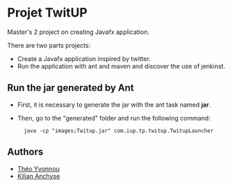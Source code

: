# Projet TwitUP

Master's 2 project on creating Javafx application.

There are two parts projects:

* Create a Javafx application inspired by twitter.
* Run the application with ant and maven and discover the use of jenkinst.

## Run the jar generated by Ant

* First, it is necessary to generate the jar with the ant task named **jar**.

* Then, go to the "generated" folder and run the following command: 

        java -cp "images;Twitup.jar" com.iup.tp.twitup.TwitupLauncher

## Authors

* [Théo Yvonnou](https://github.com/tyvonnou)
* [Kilian Anchyse](https://github.com/e21605352)

